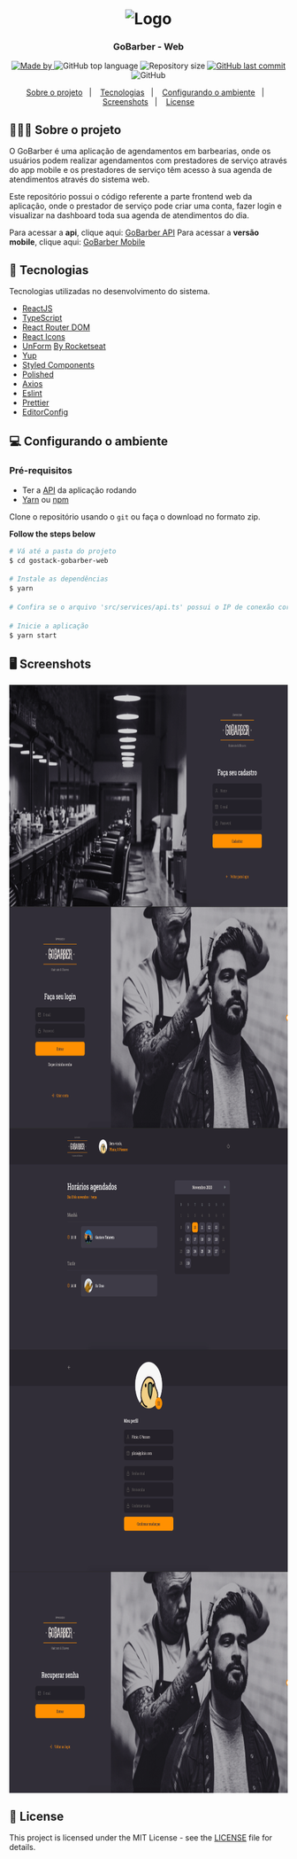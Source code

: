 <h1 align="center">
  <img alt="Logo" src="https://res.cloudinary.com/eliasgcf/image/upload/v1588625369/GoBarber/logo_iw1v9f.svg" width="200px">
</h1>

<h3 align="center">
  GoBarber - Web
</h3>

<p align="center">
  <a href="https://www.linkedin.com/in/gustavo-tatarem/">
    <img alt="Made by" src="https://img.shields.io/badge/made%20by-gustavo%20tatarem-gree">
  </a>
  
  <img alt="GitHub top language" src="https://img.shields.io/github/languages/top/gustatarem/gostack-gobarber-web">
  
  <img alt="Repository size" src="https://img.shields.io/github/repo-size/gustatarem/gostack-gobarber-web">
  
  <a href="https://github.com/gustatarem/gostack-gobarber-web/commits/master">
    <img alt="GitHub last commit" src="https://img.shields.io/github/last-commit/gustatarem/gostack-gobarber-web">
  </a>
  
  <img alt="GitHub" src="https://img.shields.io/github/license/gustatarem/gostack-gobarber-weB">
</p>

<p align="center">
  <a href="#-sobre-o-projeto">Sobre o projeto</a>&nbsp;&nbsp;&nbsp;|&nbsp;&nbsp;&nbsp;
  <a href="#-tecnologias">Tecnologias</a>&nbsp;&nbsp;&nbsp;|&nbsp;&nbsp;&nbsp;
  <a href="#-configurando-o-ambiente">Configurando o ambiente</a>&nbsp;&nbsp;&nbsp;|&nbsp;&nbsp;&nbsp;
  <a href="#-screenshots">Screenshots</a>&nbsp;&nbsp;&nbsp;|&nbsp;&nbsp;&nbsp;
  <a href="#-license">License</a>
</p>

## 👨🏻‍💻 Sobre o projeto

O GoBarber é uma aplicação de agendamentos em barbearias, onde os usuários podem realizar agendamentos com prestadores de serviço através do app mobile e os prestadores de serviço têm acesso à sua agenda de atendimentos através do sistema web.

Este repositório possui o código referente a parte frontend web da aplicação, onde o prestador de serviço pode criar uma conta, fazer login e visualizar na dashboard toda sua agenda de atendimentos do dia.
 
Para acessar a **api**, clique aqui: [GoBarber API](https://github.com/gustatarem/gostack-gobarber-backend)
Para acessar a **versão mobile**, clique aqui: [GoBarber Mobile](https://github.com/gustatarem/appgobarber)

## 🚀 Tecnologias

Tecnologias utilizadas no desenvolvimento do sistema.

- [ReactJS](https://reactjs.org/)
- [TypeScript](https://www.typescriptlang.org/)
- [React Router DOM](https://reacttraining.com/react-router/)
- [React Icons](https://react-icons.netlify.com/#/)
- [UnForm](https://unform.dev/) [By Rocketseat](https://rocketseat.com.br/)
- [Yup](https://github.com/jquense/yup)
- [Styled Components](https://styled-components.com/)
- [Polished](https://github.com/styled-components/polished)
- [Axios](https://github.com/axios/axios)
- [Eslint](https://eslint.org/)
- [Prettier](https://prettier.io/)
- [EditorConfig](https://editorconfig.org/)

## 💻 Configurando o ambiente

### Pré-requisitos

- Ter a [API](https://github.com/gustatarem/gostack-gobarber-backend) da aplicação rodando
- [Yarn](https://classic.yarnpkg.com/) ou [npm](https://www.npmjs.com/)

Clone o repositório usando o `git` ou faça o download no formato zip. 

**Follow the steps below**

```bash
# Vá até a pasta do projeto
$ cd gostack-gobarber-web

# Instale as dependências
$ yarn

# Confira se o arquivo 'src/services/api.ts' possui o IP de conexão correto para sua API

# Inicie a aplicação
$ yarn start
```

## 🖥 Screenshots

<img align="center" src=".github/cadastro.png" height="400"/>
<img align="center" src=".github/login.png" height="400"/>
<img align="center" src=".github/dashboard.png" height="400"/>
<img align="center" src=".github/profile.png" height="400"/>
<img align="center" src=".github/recuperar_senha.png" height="400"/>

## 📝 License

This project is licensed under the MIT License - see the [LICENSE](LICENSE) file for details.


